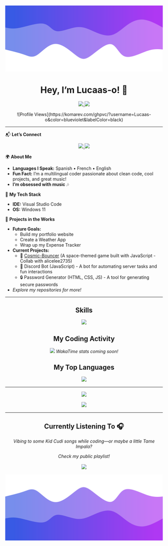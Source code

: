 ![Header](./1.png)

<h1 align="center">Hey, I’m Lucaas-o! 👋</h1>
<p align="center">
  <a href="https://github.com/Lucaas-o">
    <img src="https://img.shields.io/badge/GitHub-181717?style=for-the-badge&logo=github&logoColor=white" />
  </a>
  <a href="https://discord.gg/wDGyJUtd5Q">
    <img src="https://img.shields.io/badge/Discord-5865F2?style=for-the-badge&logo=discord&logoColor=white" />
  </a>
</p>

<p align="center">
  ![Profile Views](https://komarev.com/ghpvc/?username=Lucaas-o&color=blueviolet&labelColor=black)
</p>

---

📬 **Let’s Connect**  
<p align="center">
  <a href="https://www.instagram.com/lucaass.o__">
    <img src="https://img.shields.io/badge/Instagram-6A0DAD?style=for-the-badge&logo=instagram&logoColor=white" />
  </a>
  <a href="https://discord.gg/wDGyJUtd5Q">
    <img src="https://img.shields.io/badge/Discord-5865F2?style=for-the-badge&logo=discord&logoColor=white" />
  </a>
</p>

🌍 **About Me**  
- **Languages I Speak:** Spanish • French • English  
- **Fun Fact:** I’m a multilingual coder passionate about clean code, cool projects, and great music!  
- **I’m obsessed with music** 🎶  

🔧 **My Tech Stack**  
- **IDE:** Visual Studio Code  
- **OS:** Windows 11  

🚀 **Projects in the Works**  
- **Future Goals:**  
  - Build my portfolio website  
  - Create a Weather App  
  - Wrap up my Expense Tracker  
- **Current Projects:**  
  - 🌌 [Cosmic-Bouncer](https://github.com/alicelee2735/Cosmic-Bouncer) (A space-themed game built with JavaScript - Collab with alicelee2735)  
  - 🤖 Discord Bot (JavaScript) - A bot for automating server tasks and fun interactions  
  - 🔒 Password Generator (HTML, CSS, JS) - A tool for generating secure passwords  
- *Explore my repositories for more!*

---

<h2 align="center">Skills</h2>  
<p align="center">
  <a href="https://skillicons.dev">
    <img src="https://skillicons.dev/icons?i=python,js,vscode,html,css,git" />
  </a>
</p>

<h2 align="center">My Coding Activity</h2>  
<p align="center">
  <img src="https://github-readme-stats.vercel.app/api/wakatime?username=your_wakatime_username&theme=dracula" />
  <em>WakaTime stats coming soon!</em>
</p>

<h2 align="center">My Top Languages</h2>  
<p align="center">
  <img src="https://github-readme-stats.vercel.app/api/top-langs/?username=Lucaas-o&layout=compact&theme=dracula" />
</p>

---

<p align="center">
  <img src="https://github-readme-stats.vercel.app/api?username=Lucaas-o&show_icons=true&theme=dracula" />
</p>
<p align="center">
  <img src="https://github-readme-streak-stats.herokuapp.com/?user=Lucaas-o&theme=dracula" />
</p>

---

<h2 align="center">Currently Listening To 🎧</h2>  
<p align="center">
  <em>Vibing to some Kid Cudi songs while coding—or maybe a little Tame Impala?</em>  
</p>

<p align="center">
  <em>Check my public playlist!</em>
  <br>
  <br>
  <a href="https://open.spotify.com/playlist/5xXqCvvy7szKrVtqeXOLie?si=CM4sa6wSQPm9gpsOTZUXjQ">
    <img src="https://img.shields.io/badge/Spotify-1DB954?style=for-the-badge&logo=spotify&logoColor=white" />
  </a>
</p>

![Footer](./2.png)